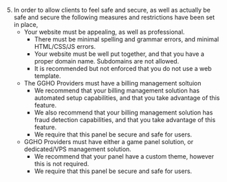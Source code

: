 5) In order to allow clients to feel safe and secure, as well as actually be safe and secure the following measures and restrictions have been set in place,
	- Your website must be appealing, as well as professional.
		* There must be minimal spelling and grammar errors, and minimal HTML/CSS/JS errors.
		* Your website must be well put together, and that you have a proper domain name. Subdomains are not allowed.
		* It is recommended but not enforced that you do not use a web template. 
	- The GGHO Providers must have a billing management soltuion
		* We recommend that your billing management solution has automated setup capabilities, and that you take advantage of this feature.
		* We also recommend that your billing management solution has fraud detection capabilities, and that you take advantage of this feature.
		* We require that this panel be secure and safe for users.
	- GGHO Providers must have either a game panel solution, or dedicated/VPS management solution.
		* We recommend that your panel have a custom theme, however this is not required.
		* We require that this panel be secure and safe for users.